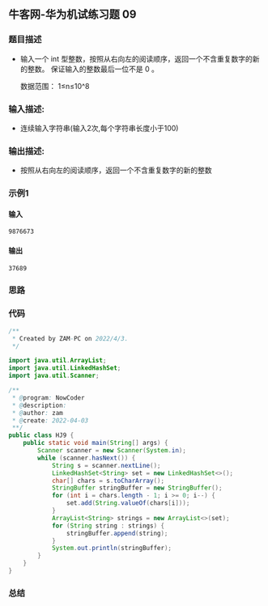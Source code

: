 ## 牛客网-华为机试练习题 09

### 题目描述

*   输入一个 int 型整数，按照从右向左的阅读顺序，返回一个不含重复数字的新的整数。
    保证输入的整数最后一位不是 0 。

    数据范围： 1≤n≤10^8   

### 输入描述:

+   连续输入字符串(输入2次,每个字符串长度小于100)

### 输出描述:

*   按照从右向左的阅读顺序，返回一个不含重复数字的新的整数

### 示例1

#### 输入
```
9876673
```
#### 输出

```
37689
```
### 思路
### 代码
```Java
/**
 * Created by ZAM-PC on 2022/4/3.
 */

import java.util.ArrayList;
import java.util.LinkedHashSet;
import java.util.Scanner;

/**
 * @program: NowCoder
 * @description:
 * @author: zam
 * @create: 2022-04-03
 **/
public class HJ9 {
    public static void main(String[] args) {
        Scanner scanner = new Scanner(System.in);
        while (scanner.hasNext()) {
            String s = scanner.nextLine();
            LinkedHashSet<String> set = new LinkedHashSet<>();
            char[] chars = s.toCharArray();
            StringBuffer stringBuffer = new StringBuffer();
            for (int i = chars.length - 1; i >= 0; i--) {
                set.add(String.valueOf(chars[i]));
            }
            ArrayList<String> strings = new ArrayList<>(set);
            for (String string : strings) {
                stringBuffer.append(string);
            }
            System.out.println(stringBuffer);
        }
    }
}

```
### 总结
